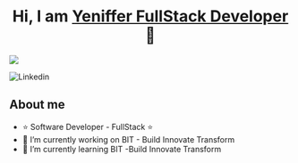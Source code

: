 <div align="center">
<h1 align="center">Hi, I am <a href="https://aristi.dev">Yeniffer FullStack Developer</a> 👋</h1>
</div>
<img src="https://i.imgur.com/weNbhGZ.png">


![Linkedin](https://www.linkedin.com/in/yenifferochoav-desarrollo-fullstack/)

## About me

- ⭐ Software Developer - FullStack ⭐
- 🔭 I’m currently working on BIT - Build Innovate Transform
- 🌱 I’m currently learning BIT -Build Innovate Transform



